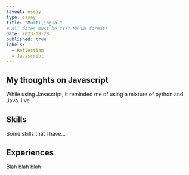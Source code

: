 ```yaml
---
layout: essay
type: essay
title: "Multilingual"
# All dates must be YYYY-MM-DD format!
date: 2023-08-28
published: true
labels:
  - Reflection
  - Javascript
---
```


## My thoughts on Javascript

  While using Javascript, it reminded me of using a mixture of python and Java. I've 

## Skills

Some skills that I have...

## Experiences

Blah blah blah
